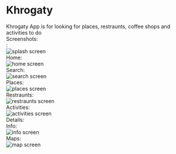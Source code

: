 # Khrogaty
Khrogaty App is for looking for places, restraunts, coffee shops and activities to do <br/>
Screenshots:<br/>
:<br/>
![splash screen](https://github.com/DoaaTantawy/Khrogaty/blob/master/Screenshots/splash.png)<br/>
Home: <br/>
![home screen](https://github.com/DoaaTantawy/Khrogaty/blob/master/Screenshots/homeScreen.png)<br/>
Search: <br/>
![search screen](https://github.com/DoaaTantawy/Khrogaty/blob/master/Screenshots/searchPlaces.png)<br/>
Places: <br/>
![places screen](https://github.com/DoaaTantawy/Khrogaty/blob/master/Screenshots/findPlaces.png)<br/>
Restraunts: <br/>
![restraunts screen](https://github.com/DoaaTantawy/Khrogaty/blob/master/Screenshots/restrauns.png)<br/>
Activities: <br/>
![activities screen](https://github.com/DoaaTantawy/Khrogaty/blob/master/Screenshots/thingsToDo.png)<br/>
Details: <br/>
Info: <br/>
![info screen](https://github.com/DoaaTantawy/Khrogaty/blob/master/Screenshots/details.png)<br/>
Maps: <br/>
![map screen](https://github.com/DoaaTantawy/Khrogaty/blob/master/Screenshots/maps.png)<br/>
